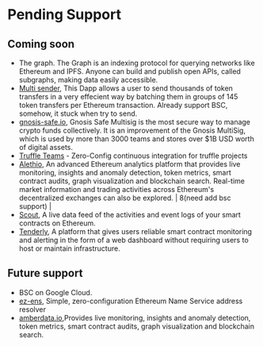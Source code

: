 # Pending Support

## Coming soon
* The graph. The Graph is an indexing protocol for querying networks like Ethereum and IPFS. Anyone can build and publish open APIs, called subgraphs, making data easily accessible.
* [Multi sender](https://multisender.app/), This Dapp allows a user to send thousands of token transfers in a very effecient way by batching them in groups of 145 token transfers per Ethereum transaction. Already support BSC, somehow, it stuck when try to send.
* [gnosis-safe.io](https://gnosis-safe.io/app/#/welcome), Gnosis Safe Multisig is the most secure way to manage crypto funds collectively. It is an improvement of the Gnosis MultiSig, which is used by more than 3000 teams and stores over $1B USD worth of digital assets.
* [Truffle Teams](https://trufflesuite.com/teams) - Zero-Config continuous integration for truffle projects
* [Alethio](https://aleth.io/), An advanced Ethereum analytics platform that provides live monitoring, insights and anomaly detection, token metrics, smart contract audits, graph visualization and blockchain search. Real-time market information and trading activities across Ethereum's decentralized exchanges can also be explored. | 8(need add bsc support) |
* [Scout](https://scout.cool/), A live data feed of the activities and event logs of your smart contracts on Ethereum.
* [Tenderly](https://tenderly.co/), A platform that gives users reliable smart contract monitoring and alerting in the form of a web dashboard without requiring users to host or maintain infrastructure.

## Future support
* BSC on Google Cloud.
* [ez-ens](https://github.com/merklejerk/ez-ens), Simple, zero-configuration Ethereum Name Service address resolver
* [amberdata.io](https://amberdata.io),Provides live monitoring, insights and anomaly detection, token metrics, smart contract audits, graph visualization and blockchain search.